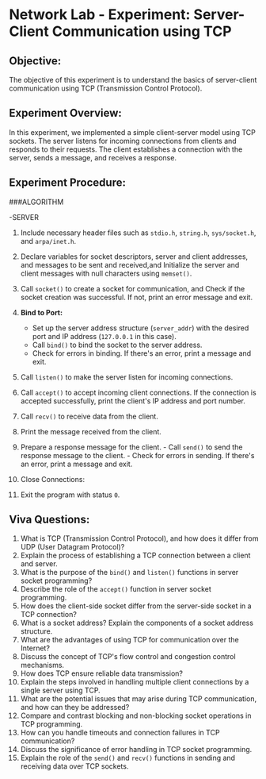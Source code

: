 # Network Lab - Experiment: Server-Client Communication using TCP

## Objective:
The objective of this experiment is to understand the basics of server-client communication using TCP (Transmission Control Protocol).

## Experiment Overview:
In this experiment, we implemented a simple client-server model using TCP sockets. The server listens for incoming connections from clients and responds to their requests. The client establishes a connection with the server, sends a message, and receives a response.

## Experiment Procedure:
###ALGORITHM

   -SERVER
   1. Include necessary header files such as `stdio.h`, `string.h`, `sys/socket.h`, and `arpa/inet.h`.

   2. Declare variables for socket descriptors, server and client addresses, and messages to be sent and received,and Initialize the server and client messages with null characters using `memset()`.
   
   3. Call `socket()` to create a socket for communication, and Check if the socket creation was successful. If not, print an error message and exit.
   
   4. **Bind to Port:**
      - Set up the server address structure (`server_addr`) with the desired port and IP address (`127.0.0.1` in this case).
      - Call `bind()` to bind the socket to the server address.
      - Check for errors in binding. If there's an error, print a message and exit.
   
   5. Call `listen()` to make the server listen for incoming connections.
   
   6. Call `accept()` to accept incoming client connections. If the connection is accepted successfully, print the client's IP address and port number.
   
   7.  Call `recv()` to receive data from the client.
   
   8.  Print the message received from the client.
   
   9.  Prepare a response message for the client.
      - Call `send()` to send the response message to the client.
      - Check for errors in sending. If there's an error, print a message and exit.
   
   10. Close Connections:
   
   11.  Exit the program with status `0`.
   


## Viva Questions:
1. What is TCP (Transmission Control Protocol), and how does it differ from UDP (User Datagram Protocol)?
2. Explain the process of establishing a TCP connection between a client and server.
3. What is the purpose of the `bind()` and `listen()` functions in server socket programming?
4. Describe the role of the `accept()` function in server socket programming.
5. How does the client-side socket differ from the server-side socket in a TCP connection?
6. What is a socket address? Explain the components of a socket address structure.
7. What are the advantages of using TCP for communication over the Internet?
8. Discuss the concept of TCP's flow control and congestion control mechanisms.
9. How does TCP ensure reliable data transmission?
10. Explain the steps involved in handling multiple client connections by a single server using TCP.
11. What are the potential issues that may arise during TCP communication, and how can they be addressed?
12. Compare and contrast blocking and non-blocking socket operations in TCP programming.
13. How can you handle timeouts and connection failures in TCP communication?
14. Discuss the significance of error handling in TCP socket programming.
15. Explain the role of the `send()` and `recv()` functions in sending and receiving data over TCP sockets.
